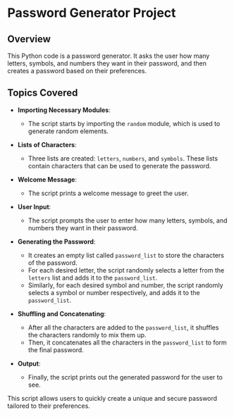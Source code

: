 # Password Generator Project

## Overview

This Python code is a password generator. It asks the user how many letters, symbols, and numbers they want in their password, and then creates a password based on their preferences.

## Topics Covered

- **Importing Necessary Modules**: 
  - The script starts by importing the `random` module, which is used to generate random elements.

- **Lists of Characters**: 
  - Three lists are created: `letters`, `numbers`, and `symbols`. These lists contain characters that can be used to generate the password.

- **Welcome Message**: 
  - The script prints a welcome message to greet the user.

- **User Input**:
  - The script prompts the user to enter how many letters, symbols, and numbers they want in their password.

- **Generating the Password**:
  - It creates an empty list called `password_list` to store the characters of the password.
  - For each desired letter, the script randomly selects a letter from the `letters` list and adds it to the `password_list`.
  - Similarly, for each desired symbol and number, the script randomly selects a symbol or number respectively, and adds it to the `password_list`.

- **Shuffling and Concatenating**:
  - After all the characters are added to the `password_list`, it shuffles the characters randomly to mix them up.
  - Then, it concatenates all the characters in the `password_list` to form the final password.

- **Output**:
  - Finally, the script prints out the generated password for the user to see.

This script allows users to quickly create a unique and secure password tailored to their preferences.
